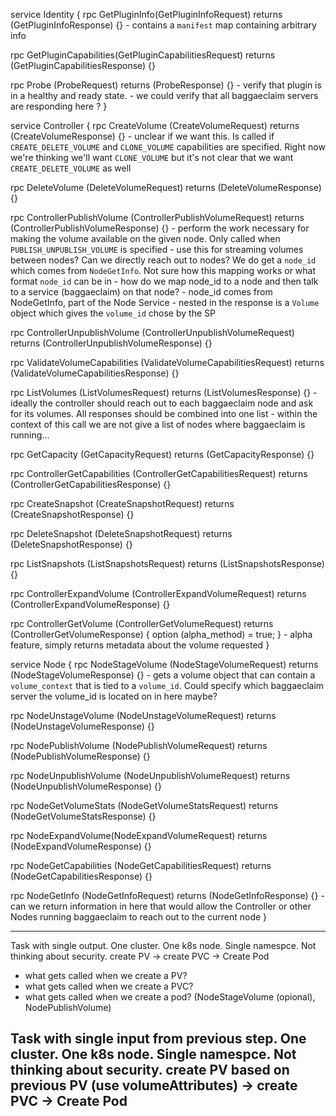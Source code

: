 service Identity {
  rpc GetPluginInfo(GetPluginInfoRequest)
    returns (GetPluginInfoResponse) {}
    - contains a `manifest` map containing arbitrary info

  rpc GetPluginCapabilities(GetPluginCapabilitiesRequest)
    returns (GetPluginCapabilitiesResponse) {}

  rpc Probe (ProbeRequest)
    returns (ProbeResponse) {}
    - verify that plugin is in a healthy and ready state.
    - we could verify that all baggaeclaim servers are responding here ?
}

service Controller {
  rpc CreateVolume (CreateVolumeRequest)
    returns (CreateVolumeResponse) {}
    - unclear if we want this. Is called if `CREATE_DELETE_VOLUME` and
      `CLONE_VOLUME` capabilities are specified. Right now we're thinking we'll
      want `CLONE_VOLUME` but it's not clear that we want
      `CREATE_DELETE_VOLUME` as well

  rpc DeleteVolume (DeleteVolumeRequest)
    returns (DeleteVolumeResponse) {}

  rpc ControllerPublishVolume (ControllerPublishVolumeRequest)
    returns (ControllerPublishVolumeResponse) {}
    - perform the work necessary for making the volume available on the given
      node. Only called when `PUBLISH_UNPUBLISH_VOLUME` is specified
    - use this for streaming volumes between nodes? Can we directly reach out
      to nodes? We do get a `node_id` which comes from `NodeGetInfo`. Not sure
      how this mapping works or what format `node_id` can be in
    - how do we map node_id to a node and then talk to a service (baggaeclaim) on that node?
      - node_id comes from NodeGetInfo, part of the Node Service
    - nested in the response is a `Volume` object which gives the `volume_id` chose by the SP

  rpc ControllerUnpublishVolume (ControllerUnpublishVolumeRequest)
    returns (ControllerUnpublishVolumeResponse) {}

  rpc ValidateVolumeCapabilities (ValidateVolumeCapabilitiesRequest)
    returns (ValidateVolumeCapabilitiesResponse) {}

  rpc ListVolumes (ListVolumesRequest)
    returns (ListVolumesResponse) {}
    - ideally the controller should reach out to each baggaeclaim node and ask
      for its volumes. All responses should be combined into one list
    - within the context of this call we are not give a list of nodes where baggaeclaim is running...

  rpc GetCapacity (GetCapacityRequest)
    returns (GetCapacityResponse) {}

  rpc ControllerGetCapabilities (ControllerGetCapabilitiesRequest)
    returns (ControllerGetCapabilitiesResponse) {}

  rpc CreateSnapshot (CreateSnapshotRequest)
    returns (CreateSnapshotResponse) {}

  rpc DeleteSnapshot (DeleteSnapshotRequest)
    returns (DeleteSnapshotResponse) {}

  rpc ListSnapshots (ListSnapshotsRequest)
    returns (ListSnapshotsResponse) {}

  rpc ControllerExpandVolume (ControllerExpandVolumeRequest)
    returns (ControllerExpandVolumeResponse) {}

  rpc ControllerGetVolume (ControllerGetVolumeRequest)
    returns (ControllerGetVolumeResponse) {
        option (alpha_method) = true;
    }
    - alpha feature, simply returns metadata about the volume requested
}

service Node {
  rpc NodeStageVolume (NodeStageVolumeRequest)
    returns (NodeStageVolumeResponse) {}
    - gets a volume object that can contain a `volume_context` that is tied to
      a `volume_id`. Could specify which baggaeclaim server the volume_id is
      located on in here maybe?

  rpc NodeUnstageVolume (NodeUnstageVolumeRequest)
    returns (NodeUnstageVolumeResponse) {}

  rpc NodePublishVolume (NodePublishVolumeRequest)
    returns (NodePublishVolumeResponse) {}

  rpc NodeUnpublishVolume (NodeUnpublishVolumeRequest)
    returns (NodeUnpublishVolumeResponse) {}

  rpc NodeGetVolumeStats (NodeGetVolumeStatsRequest)
    returns (NodeGetVolumeStatsResponse) {}


  rpc NodeExpandVolume(NodeExpandVolumeRequest)
    returns (NodeExpandVolumeResponse) {}


  rpc NodeGetCapabilities (NodeGetCapabilitiesRequest)
    returns (NodeGetCapabilitiesResponse) {}

  rpc NodeGetInfo (NodeGetInfoRequest)
    returns (NodeGetInfoResponse) {}
    - can we return information in here that would allow the Controller or
      other Nodes running baggaeclaim to reach out to the current node
}

---

Task with single output. One cluster. One k8s node. Single namespce. Not thinking about security.
create PV -> create PVC -> Create Pod
- what gets called when we create a PV?
- what gets called when we create a PVC?
- what gets called when we create a pod? (NodeStageVolume (opional), NodePublishVolume)

Task with single input from previous step. One cluster. One k8s node. Single namespce. Not thinking about security.
create PV based on previous PV (use volumeAttributes) -> create PVC -> Create Pod
- 
